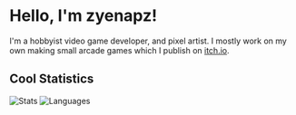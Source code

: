 # Hello, I'm zyenapz!

I'm a hobbyist video game developer, and pixel artist. I mostly work on my own making small arcade games which I publish on [itch.io](https://zyenapz.itch.io).

## Cool Statistics
![Stats](https://github-readme-stats.vercel.app/api?username=zyenapz&&show_icons=true&title_color=C60C85&icon_color=C60C85)
![Languages](https://github-readme-stats.vercel.app/api/top-langs/?username=zyenapz&layout=compact&title_color=C60C85&bg_color=FFFFFF)
